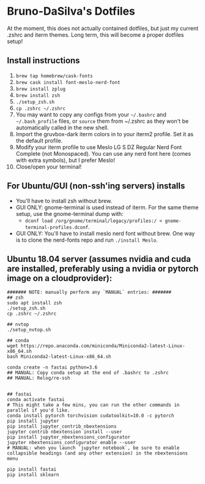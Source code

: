 # Bruno-DaSilva's Dotfiles

At the moment, this does not actually contained dotfiles, but just my current .zshrc and iterm themes. Long term, this will become a proper dotfiles setup!

## Install instructions
1. `brew tap homebrew/cask-fonts`
2. `brew cask install font-meslo-nerd-font`
3. `brew install zplug`
4. `brew install zsh`
5. `./setup_zsh.sh`
6. `cp .zshrc ~/.zshrc`
7. You may want to copy any configs from your `~/.bashrc` and `~/.bash_profile` files, or `source` them from ~/.zshrc as they won't be automatically called in the new shell.
8. Import the gruvbox-dark iterm colors in to your iterm2 profile. Set it as the default profile.
9. Modify your iterm profile to use Meslo LG S DZ Regular Nerd Font Complete (not Monospaced). You can use any nerd font here (comes with extra symbols), but I prefer Meslo!
10. Close/open your terminal!

## For Ubuntu/GUI (non-ssh'ing servers) installs
* You'll have to install zsh without brew.
* GUI ONLY: gnome-terminal is used instead of iterm. For the same theme setup, use the gnome-terminal dump with:
  * `dconf load /org/gnome/terminal/legacy/profiles:/ < gnome-terminal-profiles.dconf`.
* GUI ONLY: You'll have to install meslo nerd font without brew. One way is to clone the nerd-fonts repo and run `./install Meslo`.



## Ubuntu 18.04 server (assumes nvidia and cuda are installed, preferably using a nvidia or pytorch image on a cloudprovider):
```
####### NOTE: manually perform any `MANUAL` entries: #######
## zsh
sudo apt install zsh
./setup_zsh.sh
cp .zshrc ~/.zshrc

## nvtop
./setup_nvtop.sh

## conda
wget https://repo.anaconda.com/miniconda/Miniconda2-latest-Linux-x86_64.sh
bash Miniconda2-latest-Linux-x86_64.sh

conda create -n fastai python=3.6
## MANUAL: Copy conda setup at the end of .bashrc to .zshrc
## MANUAL: Relog/re-ssh


## fastai
conda activate fastai
# This might take a few mins, you can run the other commands in parallel if you'd like.
conda install pytorch torchvision cudatoolkit=10.0 -c pytorch
pip install jupyter
pip install jupyter_contrib_nbextensions
jupyter contrib nbextension install --user
pip install jupyter_nbextensions_configurator
jupyter nbextensions_configurator enable --user
# MANUAL: when you launch `jupyter notebook`, be sure to enable collapsible headings (and any other extension) in the nbextensions menu

pip install fastai
pip install sklearn

```

